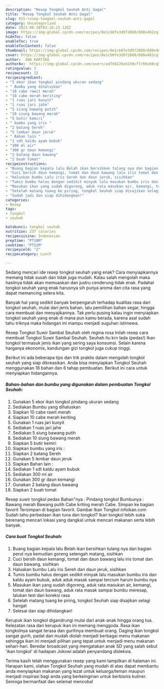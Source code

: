 ```yaml
---
description: "Resep Tongkol Seuhah Anti Gagal"
title: "Resep Tongkol Seuhah Anti Gagal"
slug: 915-resep-tongkol-seuhah-anti-gagal
category: Uncategorized
date: 2021-06-28T03:16:23.126Z
image: https://img-global.cpcdn.com/recipes/0e1cb0fe3d972860/680x482cq70/tongkol-seuhah-foto-resep-utama.jpg
hideToc: false
enableToc: true
enableTocContent: false
thumbnail: https://img-global.cpcdn.com/recipes/0e1cb0fe3d972860/680x482cq70/tongkol-seuhah-foto-resep-utama.jpg
cover: https://img-global.cpcdn.com/recipes/0e1cb0fe3d972860/680x482cq70/tongkol-seuhah-foto-resep-utama.jpg
author:  IWA KARTIKA
authorAv:  https://img-global.cpcdn.com/users/ad7d4226e4150cf7/60x60cq50/avatar.jpg
ratingvalue: 3
reviewcount: 22
recipeingredient:
- "5 ekor ikan tongkol pindang ukuran sedang"
- " Bumbu yang dihaluskan"
- "10 cabe rawit merah"
- "10 cabe merah keriting"
- "1 ruas jari kunyit"
- "1 ruas jari jahe"
- "5 siung bawang putih"
- "10 siung bawang merah"
- "5 butir kemiri"
- " bumbu yang iris "
- "2 batang Sereh"
- "5 lembar daun jeruk"
- " Bahan lain "
- "1 sdt kaldu ayam bubuk"
- "300 ml air"
- "300 gr daun kemangi"
- "2 batang daun bawang"
- "2 buah tomat"
recipeinstructions:
- "Buang bagian kepala lalu Belah ikan bersihkan tulang nya dan bagian perut nya kemudian goreng setengah matang, sisihkan"
- "Cuci bersih daun kemangi, tomat dan daun bawang lalu iris tomat dan daun bawang, sisihkan"
- "Haluskan bumbu Lalu iris Sereh dan daun jeruk, sisihkan"
- "Tumis bumbu halus dengan sedikit minyak lalu masukan bumbu iris dan kaldu ayam bubuk, aduk aduk masak sampai tercium harum bumbu nya"
- "Masukan ikan yang sudah digoreng, aduk rata masukan air, kemangi, tomat dan daun bawang, aduk rata masak sampai bumbu meresap, lalukan test dan koreksi rasa"
- "Setelah matang tuang ke piring, tongkol Seuhah siap disajikan selagi hangat"
- "Sudah jadi dan siap dihidangkan!"
categories:
- Resep
tags:
- tongkol
- seuhah

katakunci: tongkol seuhah 
nutrition: 237 calories
recipecuisine: Indonesian
preptime: "PT10M"
cooktime: "PT52M"
recipeyield: "2"
recipecategory: Lunch

---
```



Sedang mencari ide resep tongkol seuhah yang enak? Cara menyiapkannya memang tidak susah dan tidak juga mudah. Kalau salah mengolah maka hasilnya tidak akan memuaskan dan justru cenderung tidak enak. Padahal tongkol seuhah yang enak harusnya sih punya aroma dan cita rasa yang dapat memancing selera kita.


Banyak hal yang sedikit banyak berpengaruh terhadap kualitas rasa dari tongkol seuhah, mulai dari jenis bahan, lalu pemilihan bahan segar, hingga cara membuat dan menyajikannya. Tak perlu pusing kalau ingin menyiapkan tongkol seuhah yang enak di mana pun kamu berada, karena asal sudah tahu triknya maka hidangan ini mampu menjadi suguhan istimewa.

Resep Tongkol Suwir Sambal Seuhah oleh regina rosa Inilah resep cara membuat Tongkol Suwir Sambal Seuhah. Seuhah itu krn lada (pedas!) Ikan tongkol termasuk jenis ikan yang sering saya konsumsi. Selain karena harganya ekonomis, kandungan gizi tongkol juga cukup tinggi.


Berikut ini ada beberapa tips dan trik praktis dalam mengolah tongkol seuhah yang siap dikreasikan. Anda bisa menyiapkan Tongkol Seuhah menggunakan 18 bahan dan 6 tahap pembuatan. Berikut ini cara untuk menyiapkan hidangannya.

<!--inarticleads1-->

##### Bahan-bahan dan bumbu yang digunakan dalam pembuatan Tongkol Seuhah:

1. Gunakan 5 ekor ikan tongkol pindang ukuran sedang
1. Sediakan  Bumbu yang dihaluskan
1. Siapkan 10 cabe rawit merah
1. Siapkan 10 cabe merah keriting
1. Gunakan 1 ruas jari kunyit
1. Sediakan 1 ruas jari jahe
1. Sediakan 5 siung bawang putih
1. Sediakan 10 siung bawang merah
1. Siapkan 5 butir kemiri
1. Siapkan  bumbu yang iris :
1. Siapkan 2 batang Sereh
1. Gunakan 5 lembar daun jeruk
1. Siapkan  Bahan lain :
1. Sediakan 1 sdt kaldu ayam bubuk
1. Sediakan 300 ml air
1. Gunakan 300 gr daun kemangi
1. Gunakan 2 batang daun bawang
1. Siapkan 2 buah tomat


Resep suwir tongkol pedas Bahan&#34;nya : Pindang tongkol Bumbunya : Bawang merah Bawang putih Cabe kriting merah Cabe. Simpan ke bagian favorit Tersimpan di bagian favorit. Gambar Ikan Tongkol infoikan.com Sudah tahu perbedaan ikan tuna dan tongkol? Ikan tongkol lebih suka berenang mencari lokasi yang dangkal untuk mencari makanan serta lebih banyak. 

<!--inarticleads2-->

##### Cara buat Tongkol Seuhah:

1. Buang bagian kepala lalu Belah ikan bersihkan tulang nya dan bagian perut nya kemudian goreng setengah matang, sisihkan
1. Cuci bersih daun kemangi, tomat dan daun bawang lalu iris tomat dan daun bawang, sisihkan
1. Haluskan bumbu Lalu iris Sereh dan daun jeruk, sisihkan
1. Tumis bumbu halus dengan sedikit minyak lalu masukan bumbu iris dan kaldu ayam bubuk, aduk aduk masak sampai tercium harum bumbu nya
1. Masukan ikan yang sudah digoreng, aduk rata masukan air, kemangi, tomat dan daun bawang, aduk rata masak sampai bumbu meresap, lalukan test dan koreksi rasa
1. Setelah matang tuang ke piring, tongkol Seuhah siap disajikan selagi hangat
1. Selesai dan siap dihidangkan!

Kerupuk ikan tongkol digandrungi mulai dari anak-anak hingga orang tua. Kelezatan rasa dari kerupuk ikan ini memang menggoda. Rasa ikan tongkolnya sangat terasa dan gurihnya membuat orang. Daging ikan tongkol sangat gurih, padat dan mudah diolah menjadi berbagai menu makanan sehingga ikan ini menjadi pilihan yang tepat untuk menjadi menu makanan sehari-hari. Beredar broadcast yang mengatakan anak SD yang salah sebut &#39;ikan tongkol&#39; di hadapan Jokowi adalah penyandang disleksia. 

Terima kasih telah menggunakan resep yang kami tampilkan di halaman ini. Harapan kami, olahan Tongkol Seuhah yang mudah di atas dapat membantu anda menyiapkan makanan yang lezat untuk keluarga/teman maupun menjadi inspirasi bagi anda yang berkeinginan untuk berbisnis kuliner. Semoga bermanfaat dan selamat mencoba!
